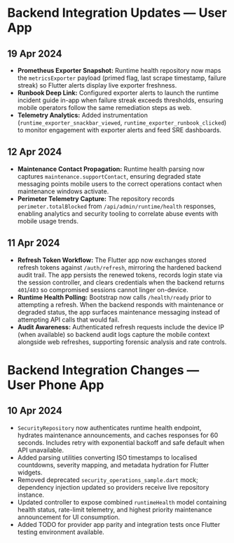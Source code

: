 # Backend Integration Updates — User App

## 19 Apr 2024
- **Prometheus Exporter Snapshot:** Runtime health repository now maps the `metricsExporter` payload (primed flag, last scrape timestamp, failure streak) so Flutter alerts display live exporter freshness.
- **Runbook Deep Link:** Configured exporter alerts to launch the runtime incident guide in-app when failure streak exceeds thresholds, ensuring mobile operators follow the same remediation steps as web.
- **Telemetry Analytics:** Added instrumentation (`runtime_exporter_snackbar_viewed`, `runtime_exporter_runbook_clicked`) to monitor engagement with exporter alerts and feed SRE dashboards.

## 12 Apr 2024
- **Maintenance Contact Propagation:** Runtime health parsing now captures `maintenance.supportContact`, ensuring degraded
  state messaging points mobile users to the correct operations contact when maintenance windows activate.
- **Perimeter Telemetry Capture:** The repository records `perimeter.totalBlocked` from `/api/admin/runtime/health` responses,
  enabling analytics and security tooling to correlate abuse events with mobile usage trends.

## 11 Apr 2024
- **Refresh Token Workflow:** The Flutter app now exchanges stored refresh tokens against `/auth/refresh`, mirroring the
  hardened backend audit trail. The app persists the renewed tokens, records login state via the session controller, and clears
  credentials when the backend returns `401`/`403` so compromised sessions cannot linger on-device.
- **Runtime Health Polling:** Bootstrap now calls `/health/ready` prior to attempting a refresh. When the backend responds with
  maintenance or degraded status, the app surfaces maintenance messaging instead of attempting API calls that would fail.
- **Audit Awareness:** Authenticated refresh requests include the device IP (when available) so backend audit logs capture the
  mobile context alongside web refreshes, supporting forensic analysis and rate controls.
# Backend Integration Changes — User Phone App

## 10 Apr 2024
- `SecurityRepository` now authenticates runtime health endpoint, hydrates maintenance announcements, and caches responses for 60 seconds. Includes retry with exponential backoff and safe default when API unavailable.
- Added parsing utilities converting ISO timestamps to localised countdowns, severity mapping, and metadata hydration for Flutter widgets.
- Removed deprecated `security_operations_sample.dart` mock; dependency injection updated so providers receive live repository instance.
- Updated controller to expose combined `runtimeHealth` model containing health status, rate-limit telemetry, and highest priority maintenance announcement for UI consumption.
- Added TODO for provider app parity and integration tests once Flutter testing environment available.
